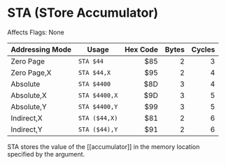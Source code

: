 STA (STore Accumulator)
=======================
Affects Flags: None

| Addressing Mode  | Usage           | Hex Code | Bytes |Cycles  |
|------------------|-----------------|---------:|------:|-------:|
| Zero Page        |```STA $44```    | $85      | 2     | 3      |
| Zero Page,X      |```STA $44,X```  | $95      | 2     | 4      |
| Absolute         |```STA $4400```  | $8D      | 3     | 4      |
| Absolute,X       |```STA $4400,X```| $9D      | 3     | 5      |
| Absolute,Y       |```STA $4400,Y```| $99      | 3     | 5      |
| Indirect,X       |```STA ($44,X)```| $81      | 2     | 6      |
| Indirect,Y       |```STA ($44),Y```| $91      | 2     | 6      |

STA stores the value of the [[accumulator]] in the memory location specified
by the argument.

